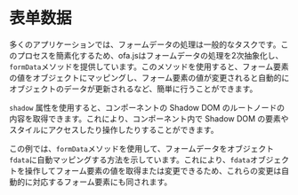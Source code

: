 <template is="exm-article">
<a href="../../publics/examples/form-data/demo.html" preview></a>
<a href="../../publics/examples/form-data/test-demo.html" main></a>
</template>

# 表单数据

多くのアプリケーションでは、フォームデータの処理は一般的なタスクです。このプロセスを簡素化するため、ofa.jsはフォームデータの処理を2次抽象化し、`formData`メソッドを提供しています。このメソッドを使用すると、フォーム要素の値をオブジェクトにマッピングし、フォーム要素の値が変更されると自動的にオブジェクトのデータが更新されるなど、簡単に行うことができます。

`shadow` 属性を使用すると、コンポーネントの Shadow DOM のルートノードの内容を取得できます。これにより、コンポーネント内で Shadow DOM の要素やスタイルにアクセスしたり操作したりすることができます。

この例では、`formData`メソッドを使用して、フォームデータをオブジェクト`fdata`に自動マッピングする方法を示しています。これにより、`fdata`オブジェクトを操作してフォーム要素の値を取得または変更できるため、これらの変更は自動的に対応するフォーム要素にも同されます。
